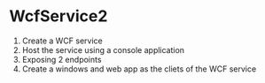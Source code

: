 # WcfService2

1. Create a WCF service 
2. Host the service using a console application
3. Exposing 2 endpoints
4. Create a windows and web app as the cliets of the WCF service
